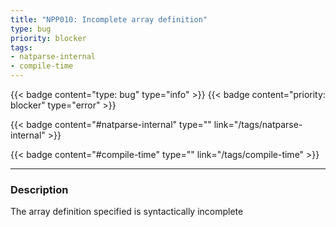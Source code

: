 ```yaml
---
title: "NPP010: Incomplete array definition"
type: bug
priority: blocker
tags:
- natparse-internal 
- compile-time 
---
```


{{< badge content="type: bug" type="info" >}}
{{< badge content="priority: blocker" type="error" >}}


{{< badge content="#natparse-internal" type="" link="/tags/natparse-internal" >}}

{{< badge content="#compile-time" type="" link="/tags/compile-time" >}}

---

### Description
The array definition specified is syntactically incomplete
